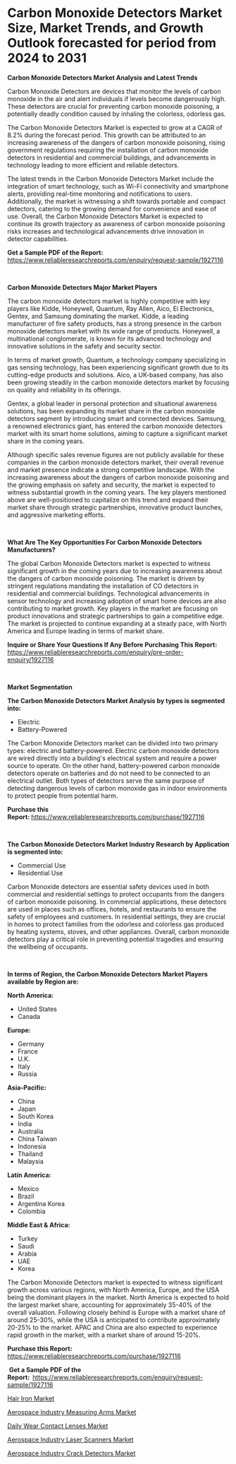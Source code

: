 <p><h1>Carbon Monoxide Detectors Market Size, Market Trends, and Growth Outlook forecasted for period from 2024 to 2031</h1></p><p><strong>Carbon Monoxide Detectors Market Analysis and Latest Trends</strong></p>
<p><p>Carbon Monoxide Detectors are devices that monitor the levels of carbon monoxide in the air and alert individuals if levels become dangerously high. These detectors are crucial for preventing carbon monoxide poisoning, a potentially deadly condition caused by inhaling the colorless, odorless gas.</p><p>The Carbon Monoxide Detectors Market is expected to grow at a CAGR of 8.2% during the forecast period. This growth can be attributed to an increasing awareness of the dangers of carbon monoxide poisoning, rising government regulations requiring the installation of carbon monoxide detectors in residential and commercial buildings, and advancements in technology leading to more efficient and reliable detectors.</p><p>The latest trends in the Carbon Monoxide Detectors Market include the integration of smart technology, such as Wi-Fi connectivity and smartphone alerts, providing real-time monitoring and notifications to users. Additionally, the market is witnessing a shift towards portable and compact detectors, catering to the growing demand for convenience and ease of use. Overall, the Carbon Monoxide Detectors Market is expected to continue its growth trajectory as awareness of carbon monoxide poisoning risks increases and technological advancements drive innovation in detector capabilities.</p></p>
<p><strong>Get a Sample PDF of the Report:&nbsp;</strong> <a href="https://www.reliableresearchreports.com/enquiry/request-sample/1927116">https://www.reliableresearchreports.com/enquiry/request-sample/1927116</a></p>
<p>&nbsp;</p>
<p><strong>Carbon Monoxide Detectors Major Market Players</strong></p>
<p><p>The carbon monoxide detectors market is highly competitive with key players like Kidde, Honeywell, Quantum, Ray Allen, Aico, Ei Electronics, Gentex, and Samsung dominating the market. Kidde, a leading manufacturer of fire safety products, has a strong presence in the carbon monoxide detectors market with its wide range of products. Honeywell, a multinational conglomerate, is known for its advanced technology and innovative solutions in the safety and security sector.</p><p>In terms of market growth, Quantum, a technology company specializing in gas sensing technology, has been experiencing significant growth due to its cutting-edge products and solutions. Aico, a UK-based company, has also been growing steadily in the carbon monoxide detectors market by focusing on quality and reliability in its offerings.</p><p>Gentex, a global leader in personal protection and situational awareness solutions, has been expanding its market share in the carbon monoxide detectors segment by introducing smart and connected devices. Samsung, a renowned electronics giant, has entered the carbon monoxide detectors market with its smart home solutions, aiming to capture a significant market share in the coming years.</p><p>Although specific sales revenue figures are not publicly available for these companies in the carbon monoxide detectors market, their overall revenue and market presence indicate a strong competitive landscape. With the increasing awareness about the dangers of carbon monoxide poisoning and the growing emphasis on safety and security, the market is expected to witness substantial growth in the coming years. The key players mentioned above are well-positioned to capitalize on this trend and expand their market share through strategic partnerships, innovative product launches, and aggressive marketing efforts.</p></p>
<p>&nbsp;</p>
<p><strong>What Are The Key Opportunities For Carbon Monoxide Detectors Manufacturers?</strong></p>
<p><p>The global Carbon Monoxide Detectors market is expected to witness significant growth in the coming years due to increasing awareness about the dangers of carbon monoxide poisoning. The market is driven by stringent regulations mandating the installation of CO detectors in residential and commercial buildings. Technological advancements in sensor technology and increasing adoption of smart home devices are also contributing to market growth. Key players in the market are focusing on product innovations and strategic partnerships to gain a competitive edge. The market is projected to continue expanding at a steady pace, with North America and Europe leading in terms of market share.</p></p>
<p><strong>Inquire or Share Your Questions If Any Before Purchasing This Report:</strong> <a href="https://www.reliableresearchreports.com/enquiry/pre-order-enquiry/1927116">https://www.reliableresearchreports.com/enquiry/pre-order-enquiry/1927116</a></p>
<p>&nbsp;</p>
<p><strong>Market Segmentation</strong></p>
<p><strong>The Carbon Monoxide Detectors Market Analysis by types is segmented into:</strong></p>
<p><ul><li>Electric</li><li>Battery-Powered</li></ul></p>
<p><p>The Carbon Monoxide Detectors market can be divided into two primary types: electric and battery-powered. Electric carbon monoxide detectors are wired directly into a building's electrical system and require a power source to operate. On the other hand, battery-powered carbon monoxide detectors operate on batteries and do not need to be connected to an electrical outlet. Both types of detectors serve the same purpose of detecting dangerous levels of carbon monoxide gas in indoor environments to protect people from potential harm.</p></p>
<p><strong>Purchase this Report:&nbsp;</strong><a href="https://www.reliableresearchreports.com/purchase/1927116">https://www.reliableresearchreports.com/purchase/1927116</a></p>
<p>&nbsp;</p>
<p><strong>The Carbon Monoxide Detectors Market Industry Research by Application is segmented into:</strong></p>
<p><ul><li>Commercial Use</li><li>Residential Use</li></ul></p>
<p><p>Carbon Monoxide detectors are essential safety devices used in both commercial and residential settings to protect occupants from the dangers of carbon monoxide poisoning. In commercial applications, these detectors are used in places such as offices, hotels, and restaurants to ensure the safety of employees and customers. In residential settings, they are crucial in homes to protect families from the odorless and colorless gas produced by heating systems, stoves, and other appliances. Overall, carbon monoxide detectors play a critical role in preventing potential tragedies and ensuring the wellbeing of occupants.</p></p>
<p>&nbsp;</p>
<p><strong>In terms of Region, the Carbon Monoxide Detectors Market Players available by Region are:</strong></p>
<p>
    <p> <strong> North America: </strong>
        <ul>
            <li>United States</li>
            <li>Canada</li>
        </ul>
        </p> 
    <p> <strong> Europe: </strong>
        <ul>
            <li>Germany</li>
            <li>France</li>
            <li>U.K.</li>
            <li>Italy</li>
            <li>Russia</li>
        </ul>
        </p> 
    <p> <strong> Asia-Pacific: </strong>
        <ul>
            <li>China</li>
            <li>Japan</li>
            <li>South Korea</li>
            <li>India</li>
            <li>Australia</li>
            <li>China Taiwan</li>
            <li>Indonesia</li>
            <li>Thailand</li>
            <li>Malaysia</li>
        </ul>
        </p> 
    <p> <strong> Latin America: </strong>
        <ul>
            <li>Mexico</li>
            <li>Brazil</li>
            <li>Argentina Korea</li>
            <li>Colombia</li>
        </ul>
        </p> 
    <p> <strong> Middle East & Africa: </strong>
        <ul>
            <li>Turkey</li>
            <li>Saudi</li>
            <li>Arabia</li>
            <li>UAE</li>
            <li>Korea</li>
        </ul>
    </p>
    </p>
<p><p>The Carbon Monoxide Detectors market is expected to witness significant growth across various regions, with North America, Europe, and the USA being the dominant players in the market. North America is expected to hold the largest market share, accounting for approximately 35-40% of the overall valuation. Following closely behind is Europe with a market share of around 25-30%, while the USA is anticipated to contribute approximately 20-25% to the market. APAC and China are also expected to experience rapid growth in the market, with a market share of around 15-20%.</p></p>
<p><strong>Purchase this Report: </strong><a href="https://www.reliableresearchreports.com/purchase/1927116">https://www.reliableresearchreports.com/purchase/1927116</a></p>
<p>&nbsp;<strong>Get a Sample PDF of the Report:&nbsp;&nbsp;</strong><a href="https://www.reliableresearchreports.com/enquiry/request-sample/1927116">https://www.reliableresearchreports.com/enquiry/request-sample/1927116</a></p>
<p><strong></strong></p>
<p><p><a href="https://view.publitas.com/reportprime-1/hair-iron-market-size-share-trends-analysis-report-by-application-regional-outlook-competitive-strategies-and-segment-forecasts-2024-2031/">Hair Iron Market</a></p><p><a href="https://fearless-okapi-6c8.notion.site/Aerospace-Industry-Measuring-Arms-Market-Size-and-Examines-its-Market-Scope-with-a-Primary-Focus-o-e679e452868b4e6d856bb7d45ddd43c3">Aerospace Industry Measuring Arms Market</a></p><p><a href="https://view.publitas.com/reportprime-1/daily-wear-contact-lenses-market-challenges-opportunities-and-growth-drivers-and-major-market-players-forecasted-for-period-from-2024-2031/">Daily Wear Contact Lenses Market</a></p><p><a href="https://scarlet-rocket-c63.notion.site/Aerospace-Industry-Laser-Scanners-Market-Size-2024-2031-Global-Industrial-Analysis-Key-Geographic-22139483743049bc922521886cf15f3c">Aerospace Industry Laser Scanners Market</a></p><p><a href="https://zircon-bluebell-299.notion.site/Insights-into-Aerospace-Industry-Crack-Detectors-Market-Size-Analysing-Market-Share-Trends-and-Gr-00c28fe05a4f4039a8b93a4f2c0149bc">Aerospace Industry Crack Detectors Market</a></p></p>